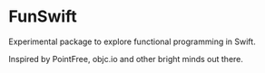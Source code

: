 # FunSwift

Experimental package to explore functional programming in Swift.

Inspired by PointFree, objc.io and other bright minds out there.
